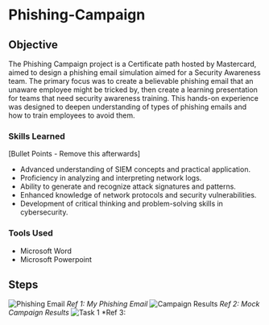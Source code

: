 # Phishing-Campaign

## Objective

The Phishing Campaign project is a Certificate path hosted by Mastercard, aimed to design a phishing email simulation aimed for a Security Awareness team. The primary focus was to create a believable phishing email that an unaware employee might be tricked by, then create a learning presentation for teams that need security awareness training. This hands-on experience was designed to deepen understanding of types of phishing emails and how to train employees to avoid them.

### Skills Learned
[Bullet Points - Remove this afterwards]

- Advanced understanding of SIEM concepts and practical application.
- Proficiency in analyzing and interpreting network logs.
- Ability to generate and recognize attack signatures and patterns.
- Enhanced knowledge of network protocols and security vulnerabilities.
- Development of critical thinking and problem-solving skills in cybersecurity.

### Tools Used

- Microsoft Word
- Microsoft Powerpoint

## Steps
![Phishing Email](https://github.com/user-attachments/assets/189ecd5e-c392-44c1-bed4-de30cc9f02a4)
*Ref 1: My Phishing Email*
![Campaign Results](https://github.com/user-attachments/assets/d36dbf0c-3fbe-41cc-bec7-42d5b1dabe47)
*Ref 2: Mock Campaign Results*
![Task 1](https://github.com/user-attachments/assets/58dede34-4bf2-4afd-bdc8-06f81fe13e38)
*Ref 3: 

